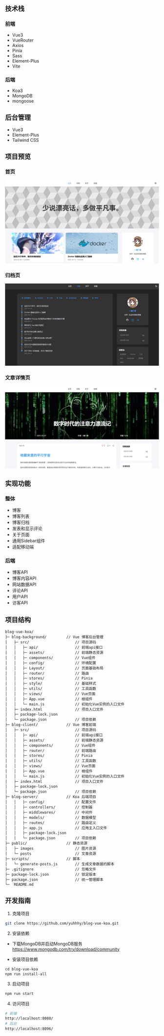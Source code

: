 ## 技术栈
### 前端
- Vue3
- VueRouter
- Axios
- Pinia
- Sass
- Element-Plus
- Vite
### 后端
- Koa3
- MongoDB
- mongoose
## 后台管理
- Vue3
- Element-Plus
- Tailwind CSS


## 项目预览

### 首页
![home](/public/images/doc_md-1.jpg)
### 归档页
![archive](/public/images/doc_md-2.jpg)
### 文章详情页
![blog](/public/images/doc_md-3.jpg)

## 实现功能
### 整体
- 博客
- 博客列表
- 博客归档
- 发表和显示评论
- 关于页面
- 通用Sidebar组件
- 适配移动端

### 后端
- 博客API
- 博客内容API
- 网站数据API
- 评论API
- 用户API
- 访客API

## 项目结构
```
blog-vue-koa/
├─ blog-background/         // Vue 博客后台管理
│   ├─ src/                     // 项目源码
│   │   ├─ api/                 // 前端api接口
│   │   ├─ assets/              // 前端静态资源
│   │   ├─ components/          // Vue组件
│   │   ├─ config/              // 环境配置
│   │   ├─ Layout/              // 页面基础布局
│   │   ├─ router/              // 路由
│   │   ├─ stores/              // Pinia
│   │   ├─ style/               // 基础样式
│   │   ├─ utils/               // 工具函数
│   │   ├─ views/               // Vue页面
│   │   ├─ App.vue              // 根组件
│   │   └─ main.js              // 初始化Vue实例的入口文件
│   ├─ index.html               // 项目入口文件
│   ├─ package-lock.json
│   └─ package.json             // 项目依赖
├─ blog-client/             // Vue 博客前端
│   ├─ src/                     // 项目源码
│   │   ├─ api/                 // 前端api接口
│   │   ├─ assets/              // 前端静态资源
│   │   ├─ components/          // Vue组件
│   │   ├─ router/              // 前端路由
│   │   ├─ stores/              // Pinia
│   │   ├─ utils/               // 工具函数
│   │   ├─ views/               // Vue页面
│   │   ├─ App.vue              // 根组件
│   │   └─ main.js              // 初始化Vue实例的入口文件
│   ├─ index.html               // 项目入口文件
│   ├─ package-lock.json
│   └─ package.json             // 项目依赖
├─ blog-server/             // Koa 后端项目
│   │   ├─ config/              // 配置文件
│   │   ├─ controllers/         // 控制器
│   │   ├─ middlewares/         // 中间件
│   │   ├─ models/              // 数据模型
│   │   ├─ routes/              // 路由定义
│   │   ├─ app.js               // 应用主入口文件
│   │   ├─ package-lock.json
│   |   └─ package.json         // 项目依赖
├─ public/                  // 静态资源
│   ├─ images                   // 图片资源
│   └─ posts                    // 文章资源
├─ scripts/                 // 脚本
│   └─ generate-posts.js        // 生成文章数据的脚本
├─ .gitignore                   // 忽略文件
├─ package-lock.json            // 锁定版本
├─ package.json                 // 统一管理脚本
└─  README.md
```


## 开发指南
1. 克隆项目
```bash
git clone https://github.com/yuhhhy/blog-vue-koa.git
```

2. 安装依赖
- 下载MongoDB并启动MongoDB服务
https://www.mongodb.com/try/download/community

- 安装项目依赖
```
cd blog-vue-koa
npm run install-all
```

3. 启动项目
```bash
npm run start
```

4. 访问项目
```bash
# 前端
http://localhost:8080/
# 后台
http://localhost:8096/
```